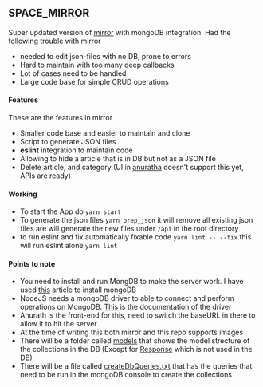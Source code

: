 ## SPACE_MIRROR

Super updated version of [mirror](https://github.com/shadowfalls/mirror "mirror") with mongoDB integration. Had the following trouble with mirror

- needed to edit json-files with no DB, prone to errors
- Hard to maintain with too many deep callbacks
- Lot of cases need to be handled
- Large code base for simple CRUD operations

#### Features

These are the features in mirror

- Smaller code base and easier to maintain and clone
- Script to generate JSON files
- **eslint** integration to maintain code
- Allowing to hide a article that is in DB but not as a JSON file
- Delete article, and category (UI in [anuratha](https://github.com/shadowfalls/anuradha) doesn't support this yet, APIs are ready)

#### Working

- To start the App do
`yarn start`
- To generate the json files
`yarn prep_json`
it will remove all existing json files are will generate the new files under `/api` in the root directory
- to run eslint and fix automatically fixable code
`yarn lint -- --fix`
this will run eslint alone
`yarn lint`

#### Points to note

- You need to install and run MongDB to make the server work. I have used [this](https://docs.mongodb.com/manual/tutorial/install-mongodb-on-ubuntu/) article to install mongoDB
- NodeJS needs a mongoDB driver to able to connect and perform operations on MongoDB. [This](https://mongodb.github.io/node-mongodb-native/3.5/reference/ecmascriptnext/crud/) is the documentation of the driver 
- Anurath is the front-end for this, need to switch the baseURL in there to allow it to hit the server
- At the time of writing this both mirror and this repo supports images
- There will be a folder called [models](https://github.com/shadowfalls/space_mirror/tree/master/src/models) that shows the model strecture of the collections in the DB (Except for [Response](https://github.com/shadowfalls/space_mirror/blob/master/src/models/Response.js) which is not used in the DB)
- There will be a file called [createDbQueries.txt](https://github.com/shadowfalls/space_mirror/blob/master/src/core/createDbQueries.txt) that has the queries that need to be run in the mongoDB console to create the collections

